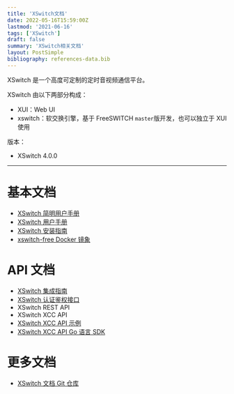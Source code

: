 ```yaml
---
title: 'XSwitch文档'
date: 2022-05-16T15:59:00Z
lastmod: '2021-06-16'
tags: ['XSwitch']
draft: false
summary: 'XSwitch相关文档'
layout: PostSimple
bibliography: references-data.bib
---
```


XSwitch 是一个高度可定制的定时音视频通信平台。

XSwitch 由以下两部分构成：

- XUI：Web UI
- xswitch：软交换引擎，基于 FreeSWITCH `master`版开发，也可以独立于 XUI 使用

版本：

- XSwitch 4.0.0

<hr/>

# 基本文档

- [XSwitch 简明用户手册](https://demo.xswitch.cn/xswitch.html)
- [XSwitch 用户手册](/docs/xswitch-user.html)
- [XSwitch 安装指南](/pages/xswitch-install/)
- [xswitch-free Docker 镜象](https://github.com/rts-cn/xswitch-free)

# API 文档

- [XSwitch 集成指南](/docs/xswitch-integration-guide.html)
- [XSwitch 认证鉴权接口](/docs/xswitch-auth.html)
- XSwitch REST API
- XSwitch XCC API
- [XSwitch XCC API 示例](https://git.xswitch.cn/xswitch/xcc-examples)
- [XSwitch XCC API Go 语言 SDK](https://git.xswitch.cn/xswitch/xctrl)

# 更多文档

- [XSwitch 文档 Git 仓库](https://git.xswitch.cn/xswitch/docs)
